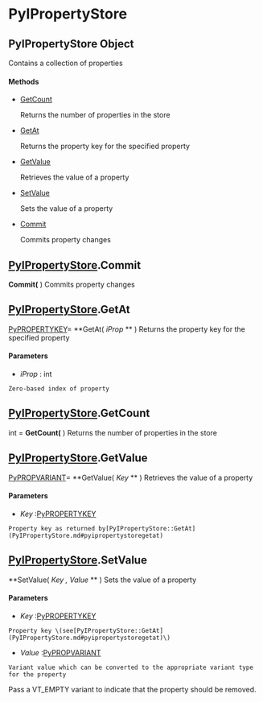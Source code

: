 # PyIPropertyStore

## PyIPropertyStore Object

Contains a collection of properties

#### Methods


  - [GetCount](PyIPropertyStore.md#pyipropertystoregetcount)

    Returns the number of properties in the store&nbsp;

  - [GetAt](PyIPropertyStore.md#pyipropertystoregetat)

    Returns the property key for the specified property&nbsp;

  - [GetValue](PyIPropertyStore.md#pyipropertystoregetvalue)

    Retrieves the value of a property&nbsp;

  - [SetValue](PyIPropertyStore.md#pyipropertystoresetvalue)

    Sets the value of a property&nbsp;

  - [Commit](PyIPropertyStore.md#pyipropertystorecommit)

    Commits property changes&nbsp;

## [PyIPropertyStore](#pyipropertystore)\.Commit

 **Commit\(** \)
Commits property changes

## [PyIPropertyStore](#pyipropertystore)\.GetAt

[PyPROPERTYKEY](#pypropertykey)\= **GetAt\( *iProp* ** \)
Returns the property key for the specified property

#### Parameters


  -  *iProp* : int

    Zero-based index of property

## [PyIPropertyStore](#pyipropertystore)\.GetCount

int \= **GetCount\(** \)
Returns the number of properties in the store

## [PyIPropertyStore](#pyipropertystore)\.GetValue

[PyPROPVARIANT](#pypropvariant)\= **GetValue\( *Key* ** \)
Retrieves the value of a property

#### Parameters


  -  *Key* :[PyPROPERTYKEY](#pypropertykey)

    Property key as returned by[PyIPropertyStore::GetAt](PyIPropertyStore.md#pyipropertystoregetat)

## [PyIPropertyStore](#pyipropertystore)\.SetValue

 **SetValue\( *Key*  *, Value* ** \)
Sets the value of a property

#### Parameters


  -  *Key* :[PyPROPERTYKEY](#pypropertykey)

    Property key \(see[PyIPropertyStore::GetAt](PyIPropertyStore.md#pyipropertystoregetat)\)

  -  *Value* :[PyPROPVARIANT](#pypropvariant)

    Variant value which can be converted to the appropriate variant type for the property 

Pass a VT\_EMPTY variant to indicate that the property should be removed\.